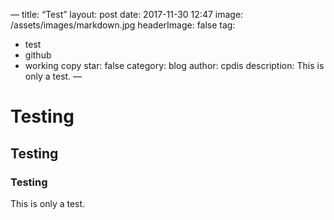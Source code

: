 —
title: “Test”
layout: post
date: 2017-11-30 12:47
image: /assets/images/markdown.jpg
headerImage: false
tag:
- test
- github
- working copy
star: false
category: blog
author: cpdis
description: This is only a test.
—

# Testing
## Testing
### Testing
This is only a test.

